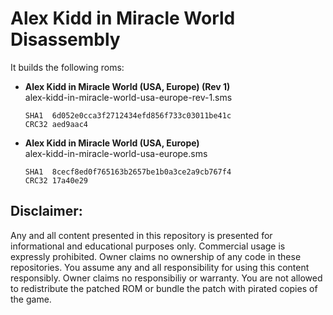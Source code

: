# Alex Kidd in Miracle World Disassembly

It builds the following roms:
- **Alex Kidd in Miracle World (USA, Europe) (Rev 1)**  
  alex-kidd-in-miracle-world-usa-europe-rev-1.sms  
  ```
  SHA1  6d052e0cca3f2712434efd856f733c03011be41c
  CRC32 aed9aac4
  ```
- **Alex Kidd in Miracle World (USA, Europe)**  
  alex-kidd-in-miracle-world-usa-europe.sms  
  ```
  SHA1  8cecf8ed0f765163b2657be1b0a3ce2a9cb767f4
  CRC32 17a40e29
  ```

## Disclaimer:
Any and all content presented in this repository is presented for informational and educational purposes only.
Commercial usage is expressly prohibited. Owner claims no ownership of any code in these repositories.
You assume any and all responsibility for using this content responsibly. Owner claims no responsibiliy or warranty.
You are not allowed to redistribute the patched ROM or bundle the patch with pirated copies of the game.
